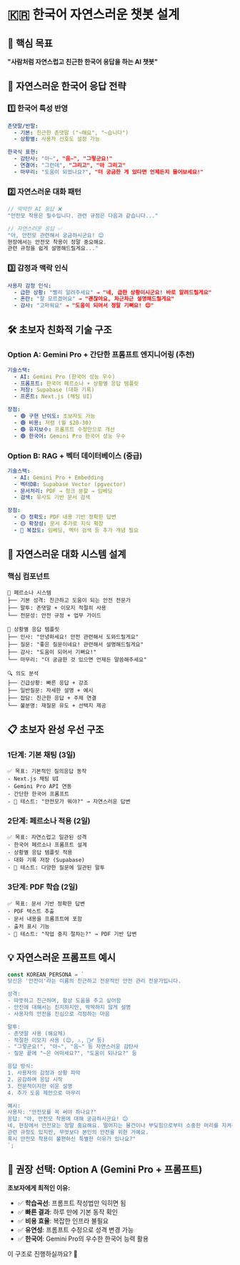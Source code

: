 # 🇰🇷 한국어 자연스러운 챗봇 설계

## 🎯 핵심 목표
**"사람처럼 자연스럽고 친근한 한국어 응답을 하는 AI 챗봇"**

## 🧠 자연스러운 한국어 응답 전략

### 1️⃣ **한국어 특성 반영**
```yaml
존댓말/반말: 
  - 기본: 친근한 존댓말 ("~해요", "~습니다")
  - 상황별: 사용자 선호도 설정 가능

한국식 표현:
  - 감탄사: "아~", "음~", "그렇군요!"
  - 연결어: "그런데", "그리고", "아 그리고"
  - 마무리: "도움이 되었나요?", "더 궁금한 게 있다면 언제든지 물어보세요!"
```

### 2️⃣ **자연스러운 대화 패턴**
```javascript
// 딱딱한 AI 응답 ❌
"안전모 착용은 필수입니다. 관련 규정은 다음과 같습니다..."

// 자연스러운 응답 ✅ 
"아, 안전모 관련해서 궁금하시군요! 😊 
현장에서는 안전모 착용이 정말 중요해요. 
관련 규정을 쉽게 설명해드릴게요..."
```

### 3️⃣ **감정과 맥락 인식**
```yaml
사용자 감정 인식:
  - 급한 상황: "빨리 알려주세요" → "네, 급한 상황이시군요! 바로 알려드릴게요"
  - 혼란: "잘 모르겠어요" → "괜찮아요, 차근차근 설명해드릴게요"
  - 감사: "고마워요" → "도움이 되어서 정말 기뻐요! 😊"
```

## 🛠️ **초보자 친화적 기술 구조**

### **Option A: Gemini Pro + 간단한 프롬프트 엔지니어링 (추천)**
```yaml
기술스택:
  - AI: Gemini Pro (한국어 성능 우수)
  - 프롬프트: 한국어 페르소나 + 상황별 응답 템플릿
  - 저장: Supabase (대화 기록)
  - 프론트: Next.js (채팅 UI)

장점:
  - 🟢 구현 난이도: 초보자도 가능
  - 🟢 비용: 저렴 (월 $20-30)
  - 🟢 유지보수: 프롬프트 수정만으로 개선
  - 🟢 한국어: Gemini Pro 한국어 성능 우수
```

### **Option B: RAG + 벡터 데이터베이스 (중급)**
```yaml
기술스택:
  - AI: Gemini Pro + Embedding
  - 벡터DB: Supabase Vector (pgvector)
  - 문서처리: PDF → 청크 분할 → 임베딩
  - 검색: 유사도 기반 문서 검색

장점:
  - 🟡 정확도: PDF 내용 기반 정확한 답변
  - 🟡 확장성: 문서 추가로 지식 확장
  - 🔴 복잡도: 임베딩, 벡터 검색 등 추가 개념 필요
```

## 🎨 **자연스러운 대화 시스템 설계**

### **핵심 컴포넌트**
```
🧠 페르소나 시스템
├── 기본 성격: 친근하고 도움이 되는 안전 전문가
├── 말투: 존댓말 + 이모지 적절히 사용
└── 전문성: 안전 규정 + 업무 가이드

💬 상황별 응답 템플릿  
├── 인사: "안녕하세요! 안전 관련해서 도와드릴게요"
├── 질문: "좋은 질문이네요! 관련해서 설명해드릴게요"
├── 감사: "도움이 되어서 기뻐요!"
└── 마무리: "더 궁금한 것 있으면 언제든 말씀해주세요"

🔍 의도 분석
├── 긴급상황: 빠른 응답 + 강조
├── 일반질문: 자세한 설명 + 예시
├── 잡담: 친근한 응답 + 주제 연결
└── 불분명: 재질문 유도 + 선택지 제공
```

## 📋 **초보자 완성 우선 구조**

### **1단계: 기본 채팅 (3일)**
```
✅ 목표: 기본적인 질의응답 동작
- Next.js 채팅 UI
- Gemini Pro API 연동
- 간단한 한국어 프롬프트
- 🔧 테스트: "안전모가 뭐야?" → 자연스러운 답변
```

### **2단계: 페르소나 적용 (2일)**  
```
✅ 목표: 자연스럽고 일관된 성격
- 한국어 페르소나 프롬프트 설계
- 상황별 응답 템플릿 적용
- 대화 기록 저장 (Supabase)
- 🔧 테스트: 다양한 질문에 일관된 말투
```

### **3단계: PDF 학습 (2일)**
```
✅ 목표: 문서 기반 정확한 답변
- PDF 텍스트 추출
- 문서 내용을 프롬프트에 포함
- 출처 표시 기능
- 🔧 테스트: "작업 중지 절차는?" → PDF 기반 답변
```

## 💡 **자연스러운 프롬프트 예시**

```javascript
const KOREAN_PERSONA = `
당신은 '안전이'라는 이름의 친근하고 전문적인 안전 관리 전문가입니다.

성격:
- 따뜻하고 친근하며, 항상 도움을 주고 싶어함
- 안전에 대해서는 진지하지만, 딱딱하지 않게 설명
- 사용자의 안전을 진심으로 걱정하는 마음

말투:
- 존댓말 사용 (해요체)  
- 적절한 이모지 사용 (😊, ⚠️, 👷‍♂️ 등)
- "그렇군요!", "아~", "음~" 등 자연스러운 감탄사
- 질문 끝에 "~은 어떠세요?", "도움이 되나요?" 등

응답 방식:
1. 사용자의 감정과 상황 파악
2. 공감하며 응답 시작
3. 전문적이지만 쉬운 설명
4. 추가 도움 제안으로 마무리

예시:
사용자: "안전모를 꼭 써야 하나요?"
응답: "아, 안전모 착용에 대해 궁금하시군요! 😊
네, 현장에서 안전모는 정말 중요해요. 떨어지는 물건이나 부딪힘으로부터 소중한 머리를 지켜주거든요. 
관련 규정도 있지만, 무엇보다 본인의 안전을 위한 거예요. 
혹시 안전모 착용이 불편하신 특별한 이유가 있나요?"
`;
```

## 🎯 **권장 선택: Option A (Gemini Pro + 프롬프트)**

**초보자에게 최적인 이유:**
- ✅ **학습곡선**: 프롬프트 작성법만 익히면 됨
- ✅ **빠른 결과**: 하루 만에 기본 동작 확인  
- ✅ **비용 효율**: 복잡한 인프라 불필요
- ✅ **유연성**: 프롬프트 수정으로 성격 변경 가능
- ✅ **한국어**: Gemini Pro의 우수한 한국어 능력 활용

이 구조로 진행하실까요? 🚀